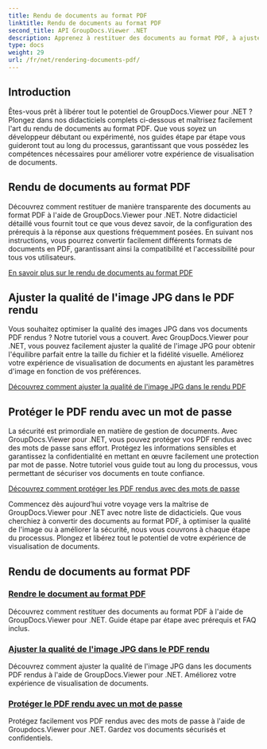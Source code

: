 ```yaml
---
title: Rendu de documents au format PDF
linktitle: Rendu de documents au format PDF
second_title: API GroupDocs.Viewer .NET
description: Apprenez à restituer des documents au format PDF, à ajuster la qualité des images JPG et à protéger les PDF avec des mots de passe à l'aide des didacticiels GroupDocs.Viewer pour .NET.
type: docs
weight: 29
url: /fr/net/rendering-documents-pdf/
---
```


## Introduction

Êtes-vous prêt à libérer tout le potentiel de GroupDocs.Viewer pour .NET ? Plongez dans nos didacticiels complets ci-dessous et maîtrisez facilement l'art du rendu de documents au format PDF. Que vous soyez un développeur débutant ou expérimenté, nos guides étape par étape vous guideront tout au long du processus, garantissant que vous possédez les compétences nécessaires pour améliorer votre expérience de visualisation de documents.

## Rendu de documents au format PDF

Découvrez comment restituer de manière transparente des documents au format PDF à l'aide de GroupDocs.Viewer pour .NET. Notre didacticiel détaillé vous fournit tout ce que vous devez savoir, de la configuration des prérequis à la réponse aux questions fréquemment posées. En suivant nos instructions, vous pourrez convertir facilement différents formats de documents en PDF, garantissant ainsi la compatibilité et l'accessibilité pour tous vos utilisateurs.

[En savoir plus sur le rendu de documents au format PDF](./render-to-pdf/)

## Ajuster la qualité de l'image JPG dans le PDF rendu

Vous souhaitez optimiser la qualité des images JPG dans vos documents PDF rendus ? Notre tutoriel vous a couvert. Avec GroupDocs.Viewer pour .NET, vous pouvez facilement ajuster la qualité de l'image JPG pour obtenir l'équilibre parfait entre la taille du fichier et la fidélité visuelle. Améliorez votre expérience de visualisation de documents en ajustant les paramètres d'image en fonction de vos préférences.

[Découvrez comment ajuster la qualité de l'image JPG dans le rendu PDF](./adjust-jpg-quality-pdf/)

## Protéger le PDF rendu avec un mot de passe

La sécurité est primordiale en matière de gestion de documents. Avec GroupDocs.Viewer pour .NET, vous pouvez protéger vos PDF rendus avec des mots de passe sans effort. Protégez les informations sensibles et garantissez la confidentialité en mettant en œuvre facilement une protection par mot de passe. Notre tutoriel vous guide tout au long du processus, vous permettant de sécuriser vos documents en toute confiance.

[Découvrez comment protéger les PDF rendus avec des mots de passe](./protect-pdf/)

Commencez dès aujourd’hui votre voyage vers la maîtrise de GroupDocs.Viewer pour .NET avec notre liste de didacticiels. Que vous cherchiez à convertir des documents au format PDF, à optimiser la qualité de l'image ou à améliorer la sécurité, nous vous couvrons à chaque étape du processus. Plongez et libérez tout le potentiel de votre expérience de visualisation de documents.
## Rendu de documents au format PDF
### [Rendre le document au format PDF](./render-to-pdf/)
Découvrez comment restituer des documents au format PDF à l'aide de GroupDocs.Viewer pour .NET. Guide étape par étape avec prérequis et FAQ inclus.
### [Ajuster la qualité de l'image JPG dans le PDF rendu](./adjust-jpg-quality-pdf/)
Découvrez comment ajuster la qualité de l'image JPG dans les documents PDF rendus à l'aide de GroupDocs.Viewer pour .NET. Améliorez votre expérience de visualisation de documents.
### [Protéger le PDF rendu avec un mot de passe](./protect-pdf/)
Protégez facilement vos PDF rendus avec des mots de passe à l'aide de Groupdocs.Viewer pour .NET. Gardez vos documents sécurisés et confidentiels.